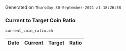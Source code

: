 Generated on `Thursday 30-September-2021 at 18:26:58`

### Current to Target Coin Ratio
`current_coin_ratio.sh`

Date|Current|Target|Ratio
---|---|---|---
